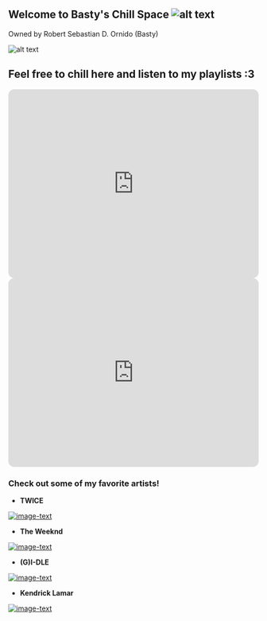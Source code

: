 ## Welcome to Basty's Chill Space ![alt text](https://media.giphy.com/media/UaoxTrl8z1wre/giphy.gif)
Owned by Robert Sebastian D. Ornido (Basty)

![alt text](https://media.giphy.com/media/J5WxSrLAlcbS2afF8i/giphy.gif)



## Feel free to chill here and listen to my playlists :3

<iframe style="border-radius:12px" src="https://open.spotify.com/embed/playlist/3S1QDInnDh7MSLnhlAopVL?utm_source=generator" width="100%" height="380" frameBorder="0" allowfullscreen="" allow="autoplay; clipboard-write; encrypted-media; fullscreen; picture-in-picture"></iframe>



<iframe style="border-radius:12px" src="https://open.spotify.com/embed/playlist/7eXMUw30CSJBt5yCDPqaiD?utm_source=generator" width="100%" height="380" frameBorder="0" allowfullscreen="" allow="autoplay; clipboard-write; encrypted-media; fullscreen; picture-in-picture"></iframe>



### Check out some of my favorite artists!


- **TWICE**

[![image-text](https://lh3.googleusercontent.com/kbjRANXccMc5WOHstQtwLvS4OOcTut0nvP6s8DMePPnhGxS1dG0lLYWLiIQs3rt9hzmHClwuW3tNIYVb=w2880-h1200-p-l90-rj)](https://open.spotify.com/artist/7n2Ycct7Beij7Dj7meI4X0?si=9cdc817add314c0c)

- **The Weeknd**

[![image-text](https://www.tmrwmagazine.com/wp-content/uploads/2020/12/Screen-Shot-2020-12-17-at-17.55.54-300x300-c-default.jpg)](https://open.spotify.com/artist/1Xyo4u8uXC1ZmMpatF05PJ?si=43980c7994224957)

- **(G)I-DLE**

[![image-text](https://upload.wikimedia.org/wikipedia/commons/thumb/6/6f/%28%EC%97%AC%EC%9E%90%29%EC%95%84%EC%9D%B4%EB%93%A4_%28G%29I-dle_10%2BStar_Summer_03.png/320px-%28%EC%97%AC%EC%9E%90%29%EC%95%84%EC%9D%B4%EB%93%A4_%28G%29I-dle_10%2BStar_Summer_03.png)](https://open.spotify.com/artist/2AfmfGFbe0A0WsTYm0SDTx?si=d5527c3c1fad4019)

- **Kendrick Lamar**

[![image-text](https://i.pinimg.com/474x/80/bb/62/80bb6225f50c5c704d9f73189034c82c.jpg)](https://open.spotify.com/artist/2YZyLoL8N0Wb9xBt1NhZWg?si=4c83354c080e408a)
